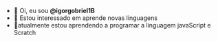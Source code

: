 - 👋 Oi, eu sou **@igorgobriel1B**
- 👀 Estou interessado em aprende novas linguagens
- 🌱atualmente estou aprendendo a programar a linguagem javaScript e Scratch

